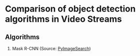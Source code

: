 # Comparison of object detection algorithms in Video Streams

## Algorithms

1. Mask R-CNN (Source: [PyImageSearch](https://www.pyimagesearch.com/2018/11/19/mask-r-cnn-with-opencv/))